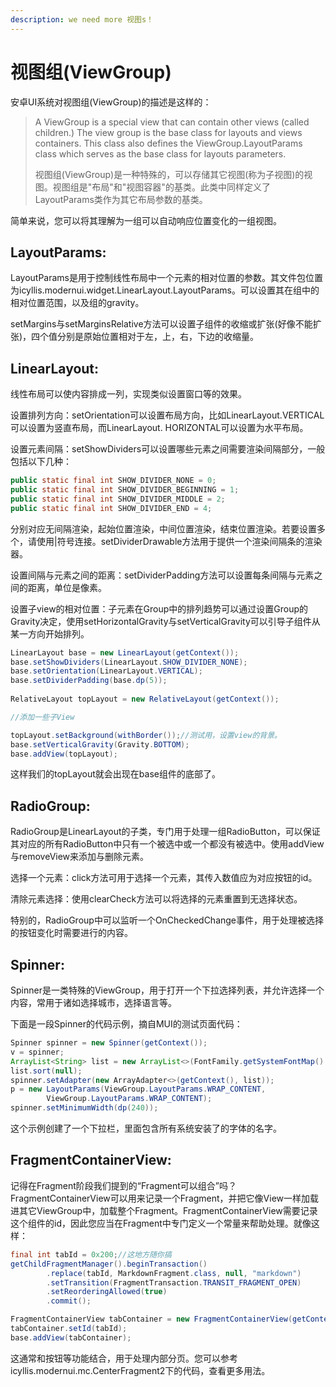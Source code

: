 ```yaml
---
description: we need more 视图s！
---
```


# 视图组(ViewGroup)

安卓UI系统对视图组(ViewGroup)的描述是这样的：

> A ViewGroup is a special view that can contain other views (called children.) The view group is the base class for layouts and views containers. This class also defines the ViewGroup.LayoutParams class which serves as the base class for layouts parameters.
>
> 视图组(ViewGroup)是一种特殊的，可以存储其它视图(称为子视图)的视图。视图组是"布局"和"视图容器"的基类。此类中同样定义了LayoutParams类作为其它布局参数的基类。

简单来说，您可以将其理解为一组可以自动响应位置变化的一组视图。

## LayoutParams:

LayoutParams是用于控制线性布局中一个元素的相对位置的参数。其文件包位置为icyllis.modernui.widget.LinearLayout.LayoutParams。可以设置其在组中的相对位置范围，以及组的gravity。

setMargins与setMarginsRelative方法可以设置子组件的收缩或扩张(好像不能扩张)，四个值分别是原始位置相对于左，上，右，下边的收缩量。

## LinearLayout:

线性布局可以使内容排成一列，实现类似设置窗口等的效果。

设置排列方向：setOrientation可以设置布局方向，比如LinearLayout.VERTICAL可以设置为竖直布局，而LinearLayout. HORIZONTAL可以设置为水平布局。

设置元素间隔：setShowDividers可以设置哪些元素之间需要渲染间隔部分，一般包括以下几种：

```java
public static final int SHOW_DIVIDER_NONE = 0;
public static final int SHOW_DIVIDER_BEGINNING = 1;
public static final int SHOW_DIVIDER_MIDDLE = 2;
public static final int SHOW_DIVIDER_END = 4;
```

分别对应无间隔渲染，起始位置渲染，中间位置渲染，结束位置渲染。若要设置多个，请使用|符号连接。setDividerDrawable方法用于提供一个渲染间隔条的渲染器。

设置间隔与元素之间的距离：setDividerPadding方法可以设置每条间隔与元素之间的距离，单位是像素。

设置子view的相对位置：子元素在Group中的排列趋势可以通过设置Group的Gravity决定，使用setHorizontalGravity与setVerticalGravity可以引导子组件从某一方向开始排列。

```java
LinearLayout base = new LinearLayout(getContext());
base.setShowDividers(LinearLayout.SHOW_DIVIDER_NONE);
base.setOrientation(LinearLayout.VERTICAL);
base.setDividerPadding(base.dp(5));
 
RelativeLayout topLayout = new RelativeLayout(getContext());

//添加一些子View

topLayout.setBackground(withBorder());//测试用，设置view的背景。
base.setVerticalGravity(Gravity.BOTTOM); 
base.addView(topLayout);
```

这样我们的topLayout就会出现在base组件的底部了。

## RadioGroup:

RadioGroup是LinearLayout的子类，专门用于处理一组RadioButton，可以保证其对应的所有RadioButton中只有一个被选中或一个都没有被选中。使用addView与removeView来添加与删除元素。

选择一个元素：click方法可用于选择一个元素，其传入数值应为对应按钮的id。

清除元素选择：使用clearCheck方法可以将选择的元素重置到无选择状态。

特别的，RadioGroup中可以监听一个OnCheckedChange事件，用于处理被选择的按钮变化时需要进行的内容。

## Spinner:

Spinner是一类特殊的ViewGroup，用于打开一个下拉选择列表，并允许选择一个内容，常用于诸如选择城市，选择语言等。

下面是一段Spinner的代码示例，摘自MUI的测试页面代码：

```java
Spinner spinner = new Spinner(getContext());
v = spinner;
ArrayList<String> list = new ArrayList<>(FontFamily.getSystemFontMap().keySet());
list.sort(null);
spinner.setAdapter(new ArrayAdapter<>(getContext(), list));
p = new LayoutParams(ViewGroup.LayoutParams.WRAP_CONTENT,
        ViewGroup.LayoutParams.WRAP_CONTENT);
spinner.setMinimumWidth(dp(240));
```

这个示例创建了一个下拉栏，里面包含所有系统安装了的字体的名字。

## FragmentContainerView:

记得在Fragment阶段我们提到的“Fragment可以组合”吗？FragmentContainerView可以用来记录一个Fragment，并把它像View一样加载进其它ViewGroup中，加载整个Fragment。FragmentContainerView需要记录这个组件的id，因此您应当在Fragment中专门定义一个常量来帮助处理。就像这样：

```java
final int tabId = 0x200;//这地方随你搞
getChildFragmentManager().beginTransaction()
        .replace(tabId, MarkdownFragment.class, null, "markdown")
        .setTransition(FragmentTransaction.TRANSIT_FRAGMENT_OPEN)
        .setReorderingAllowed(true)
        .commit();

FragmentContainerView tabContainer = new FragmentContainerView(getContext());
tabContainer.setId(tabId);
base.addView(tabContainer);
```

这通常和按钮等功能结合，用于处理内部分页。您可以参考icyllis.modernui.mc.CenterFragment2下的代码，查看更多用法。
